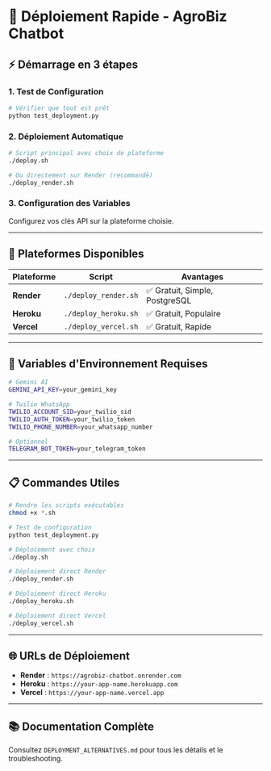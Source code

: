 # 🚀 Déploiement Rapide - AgroBiz Chatbot

## ⚡ **Démarrage en 3 étapes**

### 1. **Test de Configuration**
```bash
# Vérifier que tout est prêt
python test_deployment.py
```

### 2. **Déploiement Automatique**
```bash
# Script principal avec choix de plateforme
./deploy.sh

# Ou directement sur Render (recommandé)
./deploy_render.sh
```

### 3. **Configuration des Variables**
Configurez vos clés API sur la plateforme choisie.

---

## 🎯 **Plateformes Disponibles**

| Plateforme | Script | Avantages |
|------------|--------|-----------|
| **Render** | `./deploy_render.sh` | ✅ Gratuit, Simple, PostgreSQL |
| **Heroku** | `./deploy_heroku.sh` | ✅ Gratuit, Populaire |
| **Vercel** | `./deploy_vercel.sh` | ✅ Gratuit, Rapide |

---

## 🔑 **Variables d'Environnement Requises**

```bash
# Gemini AI
GEMINI_API_KEY=your_gemini_key

# Twilio WhatsApp
TWILIO_ACCOUNT_SID=your_twilio_sid
TWILIO_AUTH_TOKEN=your_twilio_token
TWILIO_PHONE_NUMBER=your_whatsapp_number

# Optionnel
TELEGRAM_BOT_TOKEN=your_telegram_token
```

---

## 📋 **Commandes Utiles**

```bash
# Rendre les scripts exécutables
chmod +x *.sh

# Test de configuration
python test_deployment.py

# Déploiement avec choix
./deploy.sh

# Déploiement direct Render
./deploy_render.sh

# Déploiement direct Heroku
./deploy_heroku.sh

# Déploiement direct Vercel
./deploy_vercel.sh
```

---

## 🌐 **URLs de Déploiement**

- **Render** : `https://agrobiz-chatbot.onrender.com`
- **Heroku** : `https://your-app-name.herokuapp.com`
- **Vercel** : `https://your-app-name.vercel.app`

---

## 📚 **Documentation Complète**

Consultez `DEPLOYMENT_ALTERNATIVES.md` pour tous les détails et le troubleshooting. 